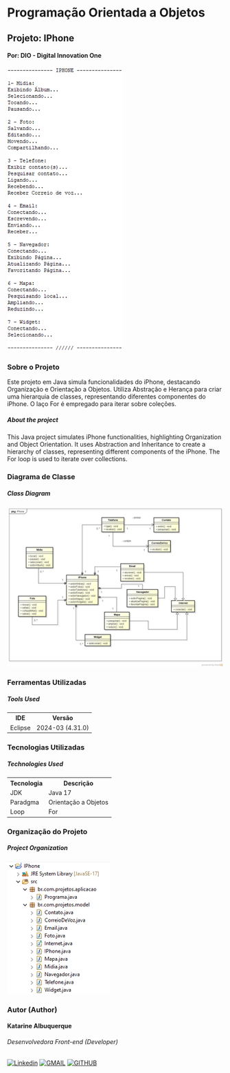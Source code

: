 # Programação Orientada a Objetos
## Projeto: IPhone
#### Por: DIO - Digital Innovation One

![Imagem do Terminal](./imagens/terminal.png "Imagem do Terminal")

### Sobre o Projeto

Este projeto em Java simula funcionalidades do iPhone, destacando Organização e Orientação a Objetos. Utiliza Abstração e Herança para criar uma hierarquia de classes, representando diferentes componentes do iPhone. O laço For é empregado para iterar sobre coleções.

##### About the project

This Java project simulates iPhone functionalities, highlighting Organization and Object Orientation. It uses Abstraction and Inheritance to create a hierarchy of classes, representing different components of the iPhone. The For loop is used to iterate over collections.

### Diagrama de Classe
##### Class Diagram

![Diagrama de Classe IPhone (Class Diagram IPhone)](./imagens/diagrama-de-classe-iphone.jpg "Diagrama de Classe IPhone (Class Diagram IPhone)")

### Ferramentas Utilizadas
##### Tools Used

<table>
    <head>
        <tr><th>IDE</th><th>Versão</tr>
    </head>
    <body>
        <tr><td>Eclipse</td><td>2024-03 (4.31.0)</td></tr>        
    </body>
</table>

### Tecnologias Utilizadas
##### Technologies Used

 <table>
    <head>
        <tr><th>Tecnologia</th><th>Descrição</th></tr>
    </head>
    <body>
        <tr>
            <td>JDK</td>
            <td>Java 17</td>
        </tr>
        <tr>
            <td>Paradgma</td>
            <td>Orientação a Objetos</td>
        </tr>        
        <tr>
            <td>Loop</td>
            <td>For</td>
        </tr>
    </body>
</table>

### Organização do Projeto
##### Project Organization

![Organização do Projeto (Project Organization)](./imagens/organizacao.png "Organização do Projeto (Project Organization)")

### Autor (Author)
#### Katarine Albuquerque
###### Desenvolvedora Front-end (Developer)
[![Linkedin](https://img.shields.io/badge/LinkedIn-2A00FF?style=for-the-badge&logo=linkedin&logoColor=white&labelColor=whithe)](https://www.linkedin.com/in/katarine-albuquerque/) [![GMAIL](https://img.shields.io/badge/-Gmail-E34C26?style=for-the-badge&logo=gmail&logoColor=white&labelColor=whithe)](mailto:kba.2879@gmail.com)  [![GITHUB](https://img.shields.io/badge/GitHub-41B883?style=for-the-badge&logo=github&logoColor=white&labelColor=whithe)](https://github.com/katarine-bez-albuquerque)
